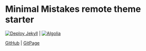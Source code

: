 # Minimal Mistakes remote theme starter

[![Deploy Jekyll](https://github.com/michelmetran/michelmetran.github.io/actions/workflows/publish.yml/badge.svg)](https://github.com/michelmetran/michelmetran.github.io/actions/workflows/publish.yml) | [![Algolia](https://github.com/michelmetran/michelmetran.github.io/actions/workflows/algolia-search.yml/badge.svg)](https://github.com/michelmetran/michelmetran.github.io/actions/workflows/algolia-search.yml)

[GitHub](https://github.com/michelmetran/michelmetran.github.io) |
[GitPage](https://michelmetran.github.io/)
